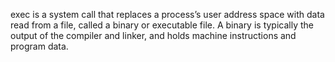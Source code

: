 exec is a system call that replaces a process’s user address space with data read from a file, called a binary or executable file. A binary is typically the output of the compiler and linker, and holds machine instructions and program data.